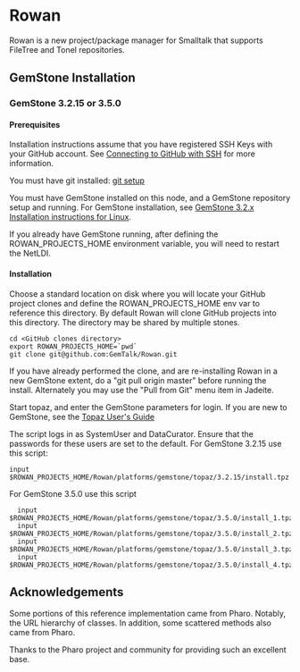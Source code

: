 # Rowan

Rowan is a new project/package manager for Smalltalk that supports FileTree and Tonel repositories.
 
## GemStone Installation
### GemStone 3.2.15 or 3.5.0

#### Prerequisites
Installation instructions assume that you have registered SSH Keys with your GitHub account. See [Connecting to GitHub with SSH](https://help.github.com/articles/connecting-to-github-with-ssh/) for more information.

You must have git installed: [git setup](https://help.github.com/articles/set-up-git/)

You must have GemStone installed on this node, and a GemStone repository setup and running. For GemStone installation, see [GemStone 3.2.x Installation instructions for Linux](https://downloads.gemtalksystems.com/docs/GemStone64/3.2.x/GS64-InstallGuide-Linux-3.2.6/GS64-InstallGuide-Linux-3.2.6.htm). 

If you already have GemStone running, after defining the ROWAN_PROJECTS_HOME environment variable, you will need to restart the NetLDI.

#### Installation

Choose a standard location on disk where you will locate your GitHub project clones and define the ROWAN_PROJECTS_HOME env var to reference this directory.
By default Rowan will clone GitHub projects into this directory. The directory may be shared by multiple stones.

```
cd <GitHub clones directory>
export ROWAN_PROJECTS_HOME=`pwd`
git clone git@github.com:GemTalk/Rowan.git
```

If you have already performed the clone, and are re-installing Rowan in a new GemStone extent, do a "git pull origin master" before running the install. Alternately you may use the "Pull from Git" menu item in Jadeite.

Start topaz, and enter the GemStone parameters for login. If you are new to GemStone, see the [Topaz User's Guide](https://downloads.gemtalksystems.com/docs/GemStone64/3.3.x/GS64-Topaz-3.3/1-Tutorial.htm#pgfId-1069219)

The script logs in as SystemUser and DataCurator.  Ensure that the passwords for these users are set to the default.
For GemStone 3.2.15 use this script:
```
input $ROWAN_PROJECTS_HOME/Rowan/platforms/gemstone/topaz/3.2.15/install.tpz
```
For GemStone 3.5.0 use this script
```
  input $ROWAN_PROJECTS_HOME/Rowan/platforms/gemstone/topaz/3.5.0/install_1.tpz
  input $ROWAN_PROJECTS_HOME/Rowan/platforms/gemstone/topaz/3.5.0/install_2.tpz
  input $ROWAN_PROJECTS_HOME/Rowan/platforms/gemstone/topaz/3.5.0/install_3.tpz
  input $ROWAN_PROJECTS_HOME/Rowan/platforms/gemstone/topaz/3.5.0/install_4.tpz
```

## Acknowledgements

Some portions of this reference implementation came from Pharo. Notably, the URL hierarchy of classes.
In addition, some scattered methods also came from Pharo.

Thanks to the Pharo project and community for providing such an excellent base.

